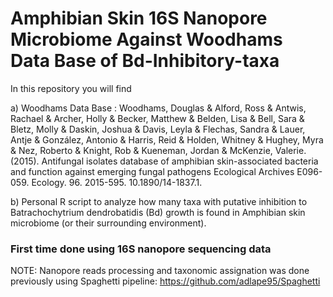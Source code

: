 # Amphibian Skin 16S Nanopore Microbiome Against Woodhams Data Base of Bd-Inhibitory-taxa
In this repository you will find

a) Woodhams Data Base : Woodhams, Douglas & Alford, Ross & Antwis, Rachael & Archer, Holly & Becker, Matthew & Belden, Lisa & Bell, Sara & Bletz, Molly & Daskin, Joshua & Davis, Leyla & Flechas, Sandra & Lauer, Antje & González, Antonio & Harris, Reid & Holden, Whitney & Hughey, Myra & Nez, Roberto & Knight, Rob & Kueneman, Jordan & McKenzie, Valerie. (2015). Antifungal isolates database of amphibian skin-associated bacteria and function against emerging fungal pathogens Ecological Archives E096-059. Ecology. 96. 2015-595. 10.1890/14-1837.1.

b) Personal R script to analyze how many taxa with putative inhibition to Batrachochytrium dendrobatidis (Bd) growth is found in Amphibian skin microbiome (or their surrounding environment).


### First time done using 16S nanopore sequencing data
NOTE: Nanopore reads processing and taxonomic assignation was done previously using Spaghetti pipeline: https://github.com/adlape95/Spaghetti 

